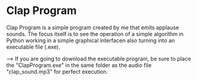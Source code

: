 # Clap Program
 Clap Program is a simple program created by me that emits applause sounds. The focus itself is to see the operation of a simple algorithm in Python working in a simple graphical interfacen also turning into an executable file (.exe).

 --> If you are going to download the executable program, be sure to place the "ClapProgram.exe" in the same folder as the audio file "clap_sound.mp3" for perfect execution.
